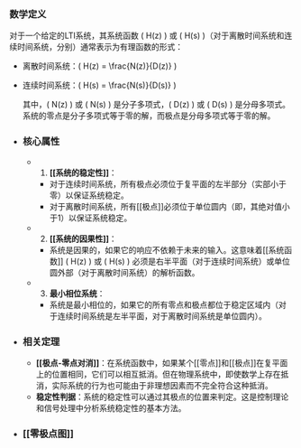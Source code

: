 ### 数学定义
对于一个给定的LTI系统，其系统函数 \( H(z) \) 或 \( H(s) \)（对于离散时间系统和连续时间系统，分别）通常表示为有理函数的形式：
- 离散时间系统：\( H(z) = \frac{N(z)}{D(z)} \)
- 连续时间系统：\( H(s) = \frac{N(s)}{D(s)} \)
  
  其中，\( N(z) \) 或 \( N(s) \) 是分子多项式，\( D(z) \) 或 \( D(s) \) 是分母多项式。系统的零点是分子多项式等于零的解，而极点是分母多项式等于零的解。
- ### 核心属性
	- 1. **[[系统的稳定性]]**：
		- 对于连续时间系统，所有极点必须位于复平面的左半部分（实部小于零）以保证系统稳定。
		- 对于离散时间系统，所有[[极点]]必须位于单位圆内（即，其绝对值小于1）以保证系统稳定。
	- 2. **[[系统的因果性]]**：
		- 系统是因果的，如果它的响应不依赖于未来的输入。这意味着[[系统函数]] \( H(z) \) 或 \( H(s) \) 必须是右半平面（对于连续时间系统）或单位圆外部（对于离散时间系统）的解析函数。
	- 3. **最小相位系统**：
		- 系统是最小相位的，如果它的所有零点和极点都位于稳定区域内（对于连续时间系统是左半平面，对于离散时间系统是单位圆内）。
- ### 相关定理
	- **[[极点-零点对消]]**：在系统函数中，如果某个[[零点]]和[[极点]]在复平面上的位置相同，它们可以相互抵消。但在物理系统中，即使数学上存在抵消，实际系统的行为也可能由于非理想因素而不完全符合这种抵消。
	- **稳定性判据**：系统的稳定性可以通过其极点的位置来判定。这是控制理论和信号处理中分析系统稳定性的基本方法。
- ### [[零极点图]]